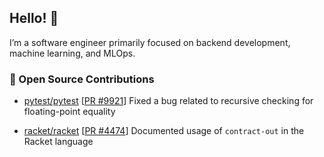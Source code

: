 ## Hello! :wave:

I’m a software engineer primarily focused on backend development, machine learning, and MLOps.

### :hammer: Open Source Contributions

- [pytest/pytest](https://github.com/pytest-dev/pytest) [[PR #9921](https://github.com/pytest-dev/pytest/pull/9921)] Fixed a bug related to recursive checking for floating-point equality

- [racket/racket](https://github.com/racket/racket) [[PR #4474](https://github.com/racket/racket/pull/4474/files)] Documented usage of `contract-out` in the Racket language
